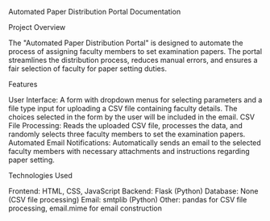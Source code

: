 Automated Paper Distribution Portal Documentation

Project Overview

The "Automated Paper Distribution Portal" is designed to automate the process of assigning faculty members to set examination papers. The portal streamlines the distribution process, reduces manual errors, and ensures a fair selection of faculty for paper setting duties.

Features

User Interface: A form with dropdown menus for selecting parameters and a file type input for uploading a CSV file containing faculty details. The choices selected in the form by the user will be included in the email.
CSV File Processing: Reads the uploaded CSV file, processes the data, and randomly selects three faculty members to set the examination papers.
Automated Email Notifications: Automatically sends an email to the selected faculty members with necessary attachments and instructions regarding paper setting.

Technologies Used

Frontend: HTML, CSS, JavaScript
Backend: Flask (Python)
Database: None (CSV file processing)
Email: smtplib (Python)
Other: pandas for CSV file processing, email.mime for email construction
